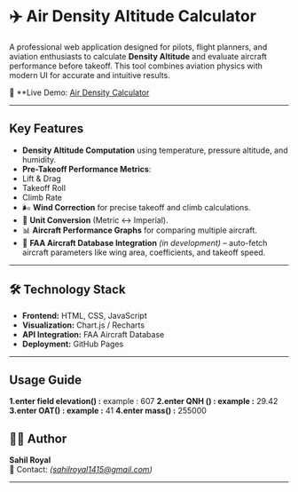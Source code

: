 # ✈️ Air Density Altitude Calculator

A professional web application designed for pilots, flight planners, and aviation enthusiasts to calculate **Density Altitude** and evaluate aircraft performance before takeoff. This tool combines aviation physics with modern UI for accurate and intuitive results.  

🔗 **Live Demo: [Air Density Calculator](https://sahilroyal07.github.io/Air-Density-Calculator/)

---

##  Key Features

-  **Density Altitude Computation** using temperature, pressure altitude, and humidity.  
-  **Pre-Takeoff Performance Metrics**:  
  - Lift & Drag  
  - Takeoff Roll  
  - Climb Rate  
- 🌬️ **Wind Correction** for precise takeoff and climb calculations.  
- 🔄 **Unit Conversion** (Metric ↔ Imperial).  
- 📊 **Aircraft Performance Graphs** for comparing multiple aircraft.    
- 📡 **FAA Aircraft Database Integration** *(in development)* – auto-fetch aircraft parameters like wing area, coefficients, and takeoff speed.  

---

## 🛠️ Technology Stack

- **Frontend:** HTML, CSS, JavaScript  
- **Visualization:** Chart.js / Recharts  
- **API Integration:** FAA Aircraft Database   
- **Deployment:** GitHub Pages  

---

##  Usage Guide

**1.enter field elevation() :** example : 607
**2.enter QNH () : example :** 29.42
**3.enter OAT() : example :** 41
**4.enter mass() :** 255000





## 👨‍💻 Author

**Sahil Royal**  
📧 Contact: *(sahilroyal1415@gmail.com)*  

---
